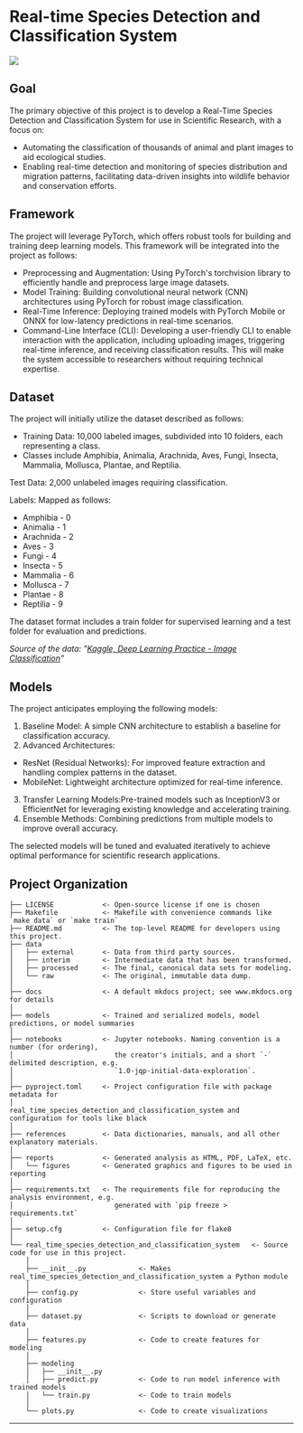 # Real-time Species Detection and Classification System

<a target="_blank" href="https://cookiecutter-data-science.drivendata.org/">
    <img src="https://img.shields.io/badge/CCDS-Project%20template-328F97?logo=cookiecutter" />
</a>

## Goal
The primary objective of this project is to develop a Real-Time Species Detection and Classification System for use in Scientific Research, with a focus on:
* Automating the classification of thousands of animal and plant images to aid ecological studies.
* Enabling real-time detection and monitoring of species distribution and migration patterns, facilitating data-driven insights into wildlife behavior and conservation efforts.

## Framework
The project will leverage PyTorch, which offers robust tools for building and training deep learning models. This framework will be integrated into the project as follows:

* Preprocessing and Augmentation: Using PyTorch's torchvision library to efficiently handle and preprocess large image datasets.
* Model Training: Building convolutional neural network (CNN) architectures using PyTorch for robust image classification.
* Real-Time Inference: Deploying trained models with PyTorch Mobile or ONNX for low-latency predictions in real-time scenarios.
* Command-Line Interface (CLI): Developing a user-friendly CLI to enable interaction with the application, including uploading images, triggering real-time inference, and receiving classification results. This will make the system accessible to researchers without requiring technical expertise.

## Dataset
The project will initially utilize the dataset described as follows:
* Training Data: 10,000 labeled images, subdivided into 10 folders, each representing a class.
* Classes include Amphibia, Animalia, Arachnida, Aves, Fungi, Insecta, Mammalia, Mollusca, Plantae, and Reptilia.

Test Data: 2,000 unlabeled images requiring classification.

Labels: Mapped as follows:
* Amphibia - 0
* Animalia - 1
* Arachnida - 2
* Aves - 3
* Fungi - 4
* Insecta - 5
* Mammalia - 6
* Mollusca - 7
* Plantae - 8
* Reptilia - 9

The dataset format includes a train folder for supervised learning and a test folder for evaluation and predictions.

*Source of the data: "[Kaggle, Deep Learning Practice - Image Classification](https://www.kaggle.com/competitions/deep-learning-practice-image-classification/data?select=train)"*

## Models
The project anticipates employing the following models:
1. Baseline Model: A simple CNN architecture to establish a baseline for classification accuracy.
2. Advanced Architectures:
* ResNet (Residual Networks): For improved feature extraction and handling complex patterns in the dataset.
* MobileNet: Lightweight architecture optimized for real-time inference.
3. Transfer Learning Models:Pre-trained models such as InceptionV3 or EfficientNet for leveraging existing knowledge and accelerating training.
4. Ensemble Methods: Combining predictions from multiple models to improve overall accuracy.

The selected models will be tuned and evaluated iteratively to achieve optimal performance for scientific research applications.

## Project Organization

```
├── LICENSE            <- Open-source license if one is chosen
├── Makefile           <- Makefile with convenience commands like `make data` or `make train`
├── README.md          <- The top-level README for developers using this project.
├── data
│   ├── external       <- Data from third party sources.
│   ├── interim        <- Intermediate data that has been transformed.
│   ├── processed      <- The final, canonical data sets for modeling.
│   └── raw            <- The original, immutable data dump.
│
├── docs               <- A default mkdocs project; see www.mkdocs.org for details
│
├── models             <- Trained and serialized models, model predictions, or model summaries
│
├── notebooks          <- Jupyter notebooks. Naming convention is a number (for ordering),
│                         the creator's initials, and a short `-` delimited description, e.g.
│                         `1.0-jqp-initial-data-exploration`.
│
├── pyproject.toml     <- Project configuration file with package metadata for 
│                         real_time_species_detection_and_classification_system and configuration for tools like black
│
├── references         <- Data dictionaries, manuals, and all other explanatory materials.
│
├── reports            <- Generated analysis as HTML, PDF, LaTeX, etc.
│   └── figures        <- Generated graphics and figures to be used in reporting
│
├── requirements.txt   <- The requirements file for reproducing the analysis environment, e.g.
│                         generated with `pip freeze > requirements.txt`
│
├── setup.cfg          <- Configuration file for flake8
│
└── real_time_species_detection_and_classification_system   <- Source code for use in this project.
    │
    ├── __init__.py             <- Makes real_time_species_detection_and_classification_system a Python module
    │
    ├── config.py               <- Store useful variables and configuration
    │
    ├── dataset.py              <- Scripts to download or generate data
    │
    ├── features.py             <- Code to create features for modeling
    │
    ├── modeling                
    │   ├── __init__.py 
    │   ├── predict.py          <- Code to run model inference with trained models          
    │   └── train.py            <- Code to train models
    │
    └── plots.py                <- Code to create visualizations
```

--------

